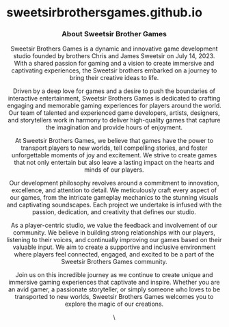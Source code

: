 # sweetsirbrothersgames.github.io
<center>
<h3>About Sweetsir Brother Games</h3>
<p>Sweetsir Brothers Games is a dynamic and innovative game development studio founded by brothers Chris and James Sweetsir on July 14, 2023. With a shared passion for gaming and a vision to create immersive and captivating experiences, the Sweetsir brothers embarked on a journey to bring their creative ideas to life.

Driven by a deep love for games and a desire to push the boundaries of interactive entertainment, Sweetsir Brothers Games is dedicated to crafting engaging and memorable gaming experiences for players around the world. Our team of talented and experienced game developers, artists, designers, and storytellers work in harmony to deliver high-quality games that capture the imagination and provide hours of enjoyment.

At Sweetsir Brothers Games, we believe that games have the power to transport players to new worlds, tell compelling stories, and foster unforgettable moments of joy and excitement. We strive to create games that not only entertain but also leave a lasting impact on the hearts and minds of our players.

Our development philosophy revolves around a commitment to innovation, excellence, and attention to detail. We meticulously craft every aspect of our games, from the intricate gameplay mechanics to the stunning visuals and captivating soundscapes. Each project we undertake is infused with the passion, dedication, and creativity that defines our studio.

As a player-centric studio, we value the feedback and involvement of our community. We believe in building strong relationships with our players, listening to their voices, and continually improving our games based on their valuable input. We aim to create a supportive and inclusive environment where players feel connected, engaged, and excited to be a part of the Sweetsir Brothers Games community.

Join us on this incredible journey as we continue to create unique and immersive gaming experiences that captivate and inspire. Whether you are an avid gamer, a passionate storyteller, or simply someone who loves to be transported to new worlds, Sweetsir Brothers Games welcomes you to explore the magic of our creations.</p>\
</center>
